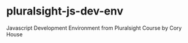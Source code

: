 # pluralsight-js-dev-env
Javascript Development  Environment  from Pluralsight Course by  Cory House
